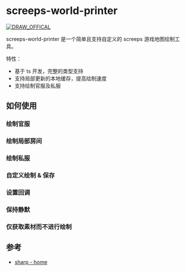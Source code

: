 # screeps-world-printer

[![DRAW_OFFICAL](https://github.com/HoPGoldy/screeps-world-printer/actions/workflows/DRAW_OFFICAL.yml/badge.svg?event=schedule)](https://github.com/HoPGoldy/screeps-world-printer/releases)

screeps-world-printer 是一个简单且支持自定义的 screeps 游戏地图绘制工具。

特性：

- 基于 ts 开发，完整的类型支持
- 支持局部更新的本地缓存，提高绘制速度
- 支持绘制官服及私服

## 如何使用

### 绘制官服

### 绘制局部房间

### 绘制私服

### 自定义绘制 & 保存

### 设置回调

### 保持静默

### 仅获取素材而不进行绘制

## 参考

- [sharp - home](https://sharp.pixelplumbing.com/)
